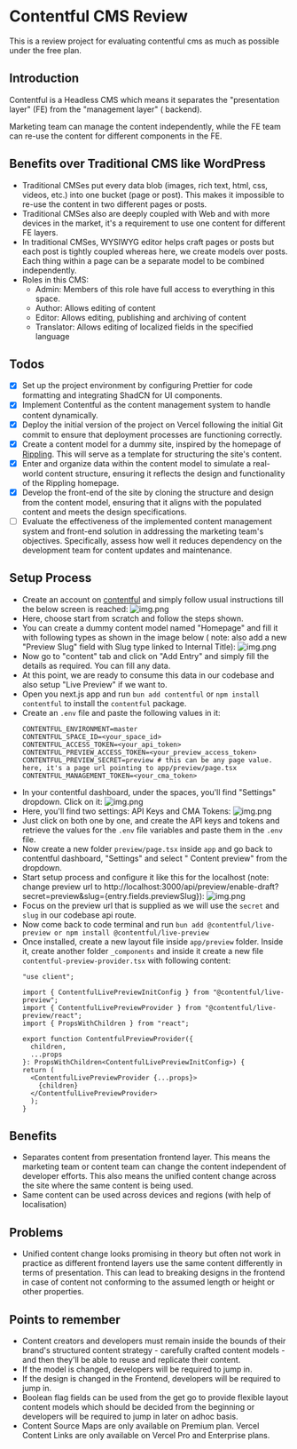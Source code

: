 # Contentful CMS Review

This is a review project for evaluating contentful cms as much as possible under the free plan.

## Introduction

Contentful is a Headless CMS which means it separates the "presentation layer" (FE) from the "management layer" (
backend).

Marketing team can manage the content independently, while the FE team can re-use the content for different components
in the FE.

## Benefits over Traditional CMS like WordPress

- Traditional CMSes put every data blob (images, rich text, html, css, videos, etc.) into one bucket (page or post).
  This makes it impossible to re-use the content in two different pages or posts.
- Traditional CMSes also are deeply coupled with Web and with more devices in the market, it's a requirement to use one
  content for different FE layers.
- In traditional CMSes, WYSIWYG editor helps craft pages or posts but each post is tightly coupled whereas here, we
  create models over posts. Each thing within a page can be a separate model to be combined independently.
- Roles in this CMS:
    - Admin: Members of this role have full access to everything in this space.
    - Author: Allows editing of content
    - Editor: Allows editing, publishing and archiving of content
    - Translator: Allows editing of localized fields in the specified language

## Todos

- [x] Set up the project environment by configuring Prettier for code formatting and integrating ShadCN for UI
  components.
- [x] Implement Contentful as the content management system to handle content dynamically.
- [x] Deploy the initial version of the project on Vercel following the initial Git commit to ensure that deployment
  processes are functioning correctly.
- [x] Create a content model for a dummy site, inspired by the homepage of [Rippling](https://rippling.com). This will
  serve as a template for structuring the site's content.
- [x] Enter and organize data within the content model to simulate a real-world content structure, ensuring it reflects
  the design and functionality of the Rippling homepage.
- [x] Develop the front-end of the site by cloning the structure and design from the content model, ensuring that it
  aligns with the populated content and meets the design specifications.
- [ ] Evaluate the effectiveness of the implemented content management system and front-end solution in addressing the
  marketing team's objectives. Specifically, assess how well it reduces dependency on the development team for content
  updates and maintenance.

## Setup Process

- Create an account on [contentful](https://contentful.com) and simply follow usual instructions till the below screen
  is reached:
  ![img.png](readme/start.png)
- Here, choose start from scratch and follow the steps shown.
- You can create a dummy content model named "Homepage" and fill it with following types as shown in the image below (
  note: also add a new "Preview Slug" field with Slug type linked to Internal Title):
  ![img.png](readme/content-model.png)
- Now go to "content" tab and click on "Add Entry" and simply fill the details as required. You can fill any data.
- At this point, we are ready to consume this data in our codebase and also setup "Live Preview" if we want to.
- Open you next.js app and run `bun add contentful` or `npm install contentful` to install the `contentful` package.
- Create an `.env` file and paste the following values in it:
  ```.dotenv
  CONTENTFUL_ENVIRONMENT=master
  CONTENTFUL_SPACE_ID=<your_space_id>
  CONTENTFUL_ACCESS_TOKEN=<your_api_token>
  CONTENTFUL_PREVIEW_ACCESS_TOKEN=<your_preview_access_token>
  CONTENTFUL_PREVIEW_SECRET=preview # this can be any page value. here, it's a page url pointing to app/preview/page.tsx
  CONTENTFUL_MANAGEMENT_TOKEN=<your_cma_token>
  ```
- In your contentful dashboard, under the spaces, you'll find "Settings" dropdown. Click on it:
  ![img.png](readme/settings.png)
- Here, you'll find two settings: API Keys and CMA Tokens:
  ![img.png](readme/tokens.png)
- Just click on both one by one, and create the API keys and tokens and retrieve the values for the `.env` file
  variables and paste them in the `.env` file.
- Now create a new folder `preview/page.tsx` inside `app` and go back to contentful dashboard, "Settings" and select "
  Content preview" from the dropdown.
- Start setup process and configure it like this for the localhost (note: change preview url
  to http://localhost:3000/api/preview/enable-draft?secret=preview&slug={entry.fields.previewSlug}):
  ![img.png](readme/preview.png)
- Focus on the preview url that is supplied as we will use the `secret` and `slug` in our codebase api route.
- Now come back to code terminal and run `bun add @contentful/live-preview or npm install @contentful/live-preview`
- Once installed, create a new layout file inside `app/preview` folder. Inside it, create another folder `_components`
  and inside it create a new file `contentful-preview-provider.tsx` with following content:
  ```tsx
  "use client";
  
  import { ContentfulLivePreviewInitConfig } from "@contentful/live-preview";
  import { ContentfulLivePreviewProvider } from "@contentful/live-preview/react";
  import { PropsWithChildren } from "react";
  
  export function ContentfulPreviewProvider({
    children,
    ...props
  }: PropsWithChildren<ContentfulLivePreviewInitConfig>) {
  return (
    <ContentfulLivePreviewProvider {...props}>
      {children}
    </ContentfulLivePreviewProvider>
    );
  }
  ```

## Benefits

- Separates content from presentation frontend layer. This means the marketing team or content team can change the
  content independent of developer efforts. This also means the unified content change across the site where the same
  content is being used.
- Same content can be used across devices and regions (with help of localisation)

## Problems

- Unified content change looks promising in theory but often not work in practice as different frontend layers use the
  same content differently in terms of presentation. This can lead to breaking designs in the frontend in case of
  content not conforming to the assumed length or height or other properties.

## Points to remember

- Content creators and developers must remain inside the bounds of their brand's structured content strategy - carefully
  crafted content models - and then they'll be able to reuse and replicate their content.
- If the model is changed, developers will be required to jump in.
- If the design is changed in the Frontend, developers will be required to jump in.
- Boolean flag fields can be used from the get go to provide flexible layout content models which should be decided from
  the beginning or developers will be required to jump in later on adhoc basis.
- Content Source Maps are only available on Premium plan. Vercel Content Links are only available on Vercel Pro and
  Enterprise plans.